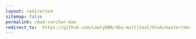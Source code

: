 ```yaml
---
layout: redirected
sitemap: false
permalink: /mad-varchar-max
redirect_to:  https://github.com/LowlyDBA/dba-multitool/blob/master/docs/sp_sizeoptimiser.md#mad-varchar-max
---
```

